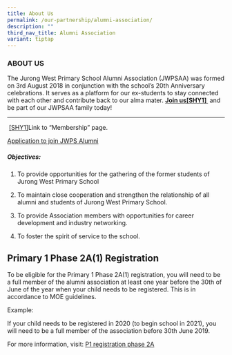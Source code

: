 ```yaml
---
title: About Us
permalink: /our-partnership/alumni-association/
description: ""
third_nav_title: Alumni Association
variant: tiptap
---
```

<h3>ABOUT US</h3><p></p><p></p><p>The Jurong West Primary School Alumni Association (JWPSAA) was formed on 3rd August 2018 in conjunction with the school’s 20th Anniversary celebrations. It serves as a platform for our ex-students to stay connected with each other and contribute back to our alma mater. <strong><a rel="noopener noreferrer nofollow" target="_blank"><u>Join us</u></a><a href="#_msocom_1" class="msocomanchor" rel="noopener noreferrer nofollow" target="_blank"><u>[SHY1]</u></a><u>&nbsp;</u></strong> and be part of our JWPSAA family today!</p><hr><p>&nbsp;<a href="#_msoanchor_1" class="msocomoff" rel="noopener noreferrer nofollow" target="_blank">[SHY1]</a>Link to “Membership” page.</p><p><a href="https://goo.gl/forms/A4423pqTTSMALgKz2" rel="noopener noreferrer nofollow" target="_blank">Application to join JWPS Alumni</a></p><h5>Objectives:</h5><ol data-tight="true" class="tight"><li><p>To provide opportunities for the gathering of the former students of Jurong West Primary School</p></li><li><p>To maintain close cooperation and strengthen the relationship of all alumni and students of Jurong West Primary School.</p></li><li><p>To provide Association members with opportunities for career development and industry networking.</p></li><li><p>To foster the spirit of service to the school.</p></li></ol><h2>Primary 1 Phase 2A(1) Registration</h2><p>To be eligible for the Primary 1 Phase 2A(1) registration, you will need to be a full member of the alumni association at least one year before the 30th of June of the year when your child needs to be registered. This is in accordance to MOE guidelines.</p><p>Example:</p><p>If your child needs to be registered in 2020 (to begin school in 2021), you will need to be a full member of the association before 30th June 2019.</p><p>For more information, visit: <a href="https://www.moe.gov.sg/primary/p1-registration/registration-phases-key-dates?pt=2A" rel="noopener noreferrer nofollow" target="_blank">P1 registration phase 2A</a></p>
